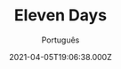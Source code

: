 ---
id: 'acc6e022-402d-4654-b703-a930c75c0874'
type: 'movie' # Filme, Série, Anime
title: "Eleven Days"
synopsis: []
originalTitle: "Eleven Days"
date: '2021-04-05T19:06:38.000Z'
update: '2021-04-05T19:06:38.000Z'
releaseDate: '2018-01-28T03:00:00.000Z'
imdb:
  rating: '7.1' # 8.5
  id: '' # tt0470752
duration: '1h 33 Min'
trailer:
  urls: [
    '',
  ]
tags: ['1080p']
genre: ['Aventura', 'Drama'] #
quality: 'WEB-DL' # BluRay, WEB-DL, HDTV, WEB-DL4K, WEB-DLe
format: 'Mkv' # MKV, MP4, TS
audio: 'Inglês' # Dublado, Legendado, Dual Audio, Dub & Leg
subtitle: 'Português' # Português, inglês,
size: '2.12 GB' # 4.8 GB
audioQuality: 10
videoQuality: 10
directors: []
#  - name: 'Lana Wachowski'
#    image: ''
#  - name: 'Lilly Wachowski'
#    image: ''
cast: []
#  - name: 'Keanu Reeves'
#    image: ''
#    characterName: 'Neo'
writers: []
#  - name: ''
#    image: ''
maturityRating:
  age: '' # L , 10, 12, 14, 16, 18
  topics: [''] # Violence, Illegal drugs, Inappropriate Language, Legal Drugs, Sexual Content, Extreme Violence
###########################################
download:
  
  - url: 'magnet:?xt=urn:btih:75E7494A8FB60A2E4DFA50EB8764FE04E51A3504&dn=Eleven.Days.2018.1080p.WEBRip.Legendado.mkv&tr=udp%3a%2f%2ftracker.openbittorrent.com%3a1337%2fannounce&tr=udp%3a%2f%2ftracker.opentrackr.org%3a1337%2fannounce'
    resolution: '1080p' # 720p, 1080p, 4K,
    audio: 'Legendado' # Dublado, Legendado, Dual Audio
    size: '' # 4.8 GB
    quality: '' # BluRay, WEB-DL
    format: '' # MKV
images:
  cover: '/assets/movies/eleven-days.jpg'
  background: '/assets/movies/'
---